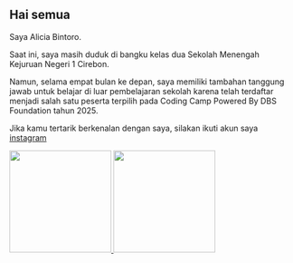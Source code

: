 ## Hai semua

Saya Alicia Bintoro.<br>

Saat ini, saya masih duduk di bangku kelas dua Sekolah Menengah Kejuruan Negeri 1 Cirebon.<br>

Namun, selama empat bulan ke depan, saya memiliki tambahan tanggung jawab untuk belajar di luar pembelajaran sekolah
karena telah terdaftar menjadi salah satu peserta terpilih pada Coding Camp Powered By DBS Foundation tahun 2025.<br>

Jika kamu tertarik berkenalan dengan saya, silakan ikuti akun saya [instagram](https://www.instagram.com/aliciabintoro?igsh=bnd1cjZrcXBxMWw1)<br>

<p align="left">
<a href="https://github.com/albi-chance">
  <img height="180em" src="https://github-readme-stats-eight-theta.vercel.app/api?username=albi-chance&show_icons=true&theme=algolia&include_all_commits=true&count_private=true"/>
  <img height="180em" src="https://github-readme-stats-eight-theta.vercel.app/api/top-langs/?username=albi-chance&layout=compact&theme=algolia"/>
</a>
</p>

<!--
**albi-chance/albi-chance** is a ✨ _special_ ✨ repository because its `README.md` (this file) appears on your GitHub profile.

Here are some ideas to get you started:

- 🔭 I’m currently working on ...
- 🌱 I’m currently learning ...
- 👯 I’m looking to collaborate on ...
- 🤔 I’m looking for help with ...
- 💬 Ask me about ...
- 📫 How to reach me: ...
- 😄 Pronouns: ...
- ⚡ Fun fact: ...
-->
